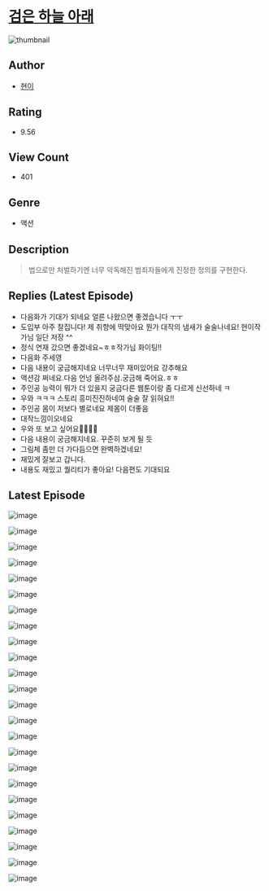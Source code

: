 # [검은 하늘 아래](https://comic.naver.com/challenge/list?titleId=810380)
![thumbnail](https://image-comic.pstatic.net/user_contents_data/challenge_comic/2023/05/23/upload_3631371554583230007_480x623.jpeg)

## Author
- [현이](https://comic.naver.com/artistTitle?id=366884)

## Rating
- 9.56

## View Count
- 401

## Genre
- 액션

## Description
> 법으로만 처벌하기엔 너무 악독해진 범죄자들에게 진정한 정의를 구현한다.

## Replies (Latest Episode)
- 다음화가 기대가 되네요 얼른 나왔으면 좋겠습니다 ㅜㅜ
- 도입부 아주 찰집니다! 제 취향에 딱맞아요 뭔가 대작의 냄새가 술술나네요! 현이작가님 일단 저장 ^^
- 정식 연재 갔으면 좋겠네요~ㅎㅎ작가님 화이팅!!
- 다음화 주세영
- 다음 내용이 궁금해지네요 너무너무 재미있어요 강추해요
- 액션감 쩌네요.다음 언넝 올려주삼.궁금해 죽어요.ㅎㅎ
- 주인공 능력이 뭐가 더 있을지 궁금다른 웹툰이랑 좀 다르게 신선하네 ㅋ
- 우와 ㅋㅋㅋ 스토리 흥미진진하네여 술술 잘 읽혀요!!
- 주인공 몸이 저보다 별로네요 제몸이 더좋음
- 대작느낌이오네요
- 우와 또 보고 싶어요👏🏻👍🏻
- 다음 내용이 궁금해지네요. 꾸준히 보게 될 듯
- 그림체 좀만 더 가다듬으면 완벽하겠네요!
- 재밌게 잘보고 갑니다.
- 내용도 재밌고 퀄리티가 좋아요! 다음편도 기대되요

## Latest Episode
![image](https://image-comic.pstatic.net/user_contents_data/challenge_comic/2023/05/23/366884/upload_3905858065382191204.jpeg)

![image](https://image-comic.pstatic.net/user_contents_data/challenge_comic/2023/05/23/366884/upload_3559305185051359585.jpeg)

![image](https://image-comic.pstatic.net/user_contents_data/challenge_comic/2023/05/23/366884/upload_7221299017269470006.jpeg)

![image](https://image-comic.pstatic.net/user_contents_data/challenge_comic/2023/05/23/366884/upload_3618421505789278306.jpeg)

![image](https://image-comic.pstatic.net/user_contents_data/challenge_comic/2023/05/23/366884/upload_4136056191278264368.jpeg)

![image](https://image-comic.pstatic.net/user_contents_data/challenge_comic/2023/05/23/366884/upload_7004841667718243121.jpeg)

![image](https://image-comic.pstatic.net/user_contents_data/challenge_comic/2023/05/23/366884/upload_7220224820967399779.jpeg)

![image](https://image-comic.pstatic.net/user_contents_data/challenge_comic/2023/05/23/366884/upload_3991649637754877027.jpeg)

![image](https://image-comic.pstatic.net/user_contents_data/challenge_comic/2023/05/23/366884/upload_4064048302830008377.jpeg)

![image](https://image-comic.pstatic.net/user_contents_data/challenge_comic/2023/05/23/366884/upload_3774634629667436340.jpeg)

![image](https://image-comic.pstatic.net/user_contents_data/challenge_comic/2023/05/23/366884/upload_3558799389033246776.jpeg)

![image](https://image-comic.pstatic.net/user_contents_data/challenge_comic/2023/05/23/366884/upload_7305180780746388529.jpeg)

![image](https://image-comic.pstatic.net/user_contents_data/challenge_comic/2023/05/23/366884/upload_7075546862541026613.jpeg)

![image](https://image-comic.pstatic.net/user_contents_data/challenge_comic/2023/05/23/366884/upload_7018352476096312929.jpeg)

![image](https://image-comic.pstatic.net/user_contents_data/challenge_comic/2023/05/23/366884/upload_3487529259381242212.jpeg)

![image](https://image-comic.pstatic.net/user_contents_data/challenge_comic/2023/05/23/366884/upload_3847312570782409012.jpeg)

![image](https://image-comic.pstatic.net/user_contents_data/challenge_comic/2023/05/23/366884/upload_7076674974302429746.jpeg)

![image](https://image-comic.pstatic.net/user_contents_data/challenge_comic/2023/05/23/366884/upload_4063994234378871090.jpeg)

![image](https://image-comic.pstatic.net/user_contents_data/challenge_comic/2023/05/23/366884/upload_7363777041157993826.jpeg)

![image](https://image-comic.pstatic.net/user_contents_data/challenge_comic/2023/05/23/366884/upload_3473172721245251169.jpeg)

![image](https://image-comic.pstatic.net/user_contents_data/challenge_comic/2023/05/23/366884/upload_7075772279517439289.jpeg)

![image](https://image-comic.pstatic.net/user_contents_data/challenge_comic/2023/05/23/366884/upload_7292003323751905586.jpeg)

![image](https://image-comic.pstatic.net/user_contents_data/challenge_comic/2023/05/23/366884/upload_3919649230434744115.jpeg)

![image](https://image-comic.pstatic.net/user_contents_data/challenge_comic/2023/05/23/366884/upload_7291997619971253561.jpeg)
